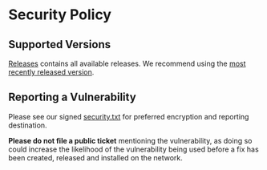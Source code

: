 # Security Policy

## Supported Versions

[Releases](https://gitlab.waterfall.network/waterfall/protocol/coordinator/releases/) contains all available releases. We recommend using the [most recently released version](https://gitlab.waterfall.network/waterfall/protocol/coordinator/releases/latest).

## Reporting a Vulnerability

Please see our signed [security.txt](https://gitlab.waterfall.network/waterfall/protocol/coordinator/blob/develop/.well-known/security.txt) for preferred encryption and reporting destination.

**Please do not file a public ticket** mentioning the vulnerability, as doing so could increase the likelihood of the vulnerability being used before a fix has been created, released and installed on the network.
